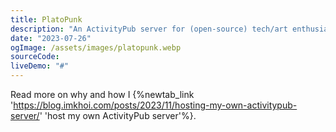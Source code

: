 ```yaml
---
title: PlatoPunk
description: "An ActivityPub server for (open-source) tech/art enthusiasts"
date: "2023-07-26"
ogImage: /assets/images/platopunk.webp
sourceCode:
liveDemo: "#"
---
```


Read more on why and how I {%newtab_link 'https://blog.imkhoi.com/posts/2023/11/hosting-my-own-activitypub-server/' 'host my own ActivityPub server'%}.
